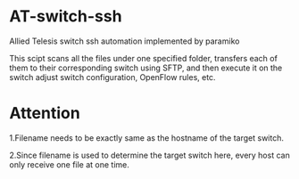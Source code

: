 # AT-switch-ssh
Allied Telesis switch ssh automation implemented by paramiko

This scipt scans all the files under one specified folder, transfers each of them to their corresponding switch using SFTP, and then execute it on the switch adjust switch configuration, OpenFlow rules, etc.

# Attention
1.Filename needs to be exactly same as the hostname of the target switch.

2.Since filename is used to determine the target switch here, every host can only receive one file at one time.
